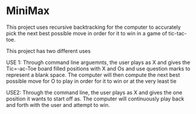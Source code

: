 # MiniMax

This project uses recursive backtracking for the computer to accurately pick the next best possible move in order for it to win in a game of tic-tac-toe.

This project has two different uses

USE 1: Through command line arguemnts, the user plays as X and gives the Tic=-ac-Toe board filled positions with X and Os and use question marks to represent a blank space. The computer will then compute the next best possible move for O to play in order for it to win or at the very least tie

USE2: Through the command line, the user plays as X and gives the one position it wants to start off as. The computer will continuously play back and forth with the user and attempt to win.
